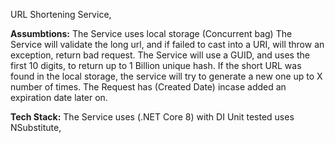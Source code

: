 URL Shortening Service,

**Assumbtions:**
The Service uses local storage (Concurrent bag)
The Service will validate the long url, and if failed to cast into a URI, will throw an exception, return bad request.
The Service will use a GUID, and uses the first 10 digits, to return up to 1 Billion unique hash.
If the short URL was found in the local storage, the service will try to generate a new one up to X number of times.
The Request has (Created Date) incase added an expiration date later on.

**Tech Stack:**
The Service uses (.NET Core 8) with DI
Unit tested uses NSubstitute, 
